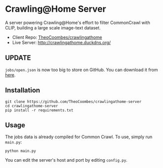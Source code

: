 # Crawling@Home Server
A server powering Crawling@Home's effort to filter CommonCrawl with CLIP, building a large scale image-text dataset.
* Client Repo: [TheoCoombes/crawlingathome](https://github.com/TheoCoombes/crawlingathome)
* Live Server: http://crawlingathome.duckdns.org/

## UPDATE
`jobs/open.json` is now too big to store on GitHub. You can download it from [here](https://drive.google.com/file/d/1YiKlmisVJf1ngJv1weRFEaZrt74FSCbH/view?usp=sharing).

## Installation
```
git clone https://github.com/TheoCoombes/crawlingathome-server
cd crawlingathome-server
pip install -r requirements.txt
```

## Usage
The jobs data is already compiled for Common Crawl. To use, simply run `main.py`:
```
python main.py
```
You can edit the server's host and port by editing `config.py`.

